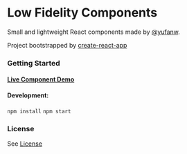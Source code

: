 # Low Fidelity Components

Small and lightweight React components made by [@yufanw](https://github.com/yufanw).

Project bootstrapped by [create-react-app](https://github.com/facebook/create-react-app)

### Getting Started

#### [Live Component Demo](https://yufanw.github.io/LoFiComponents)
#### Development:
`npm install`
`npm start`

### License

See [License](https://github.com/yufanw/LoFiComponents/blob/master/LICENSE)
